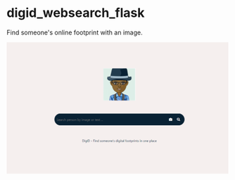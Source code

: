 # digid_websearch_flask
Find someone's online footprint with an image.

![Home page](https://github.com/olubiyiontheweb/digid_websearch_flask/blob/master/digid.png)
